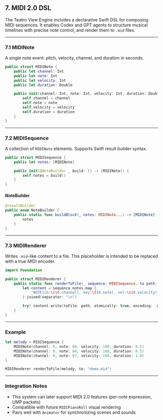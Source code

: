 ## 7. MIDI 2.0 DSL

The Teatro View Engine includes a declarative Swift DSL for composing MIDI sequences. It enables Codex and GPT agents to structure musical timelines with precise note control, and render them to `.mid` files.

---

### 7.1 MIDINote

A single note event: pitch, velocity, channel, and duration in seconds.

```swift
public struct MIDINote {
    public let channel: Int
    public let note: Int
    public let velocity: Int
    public let duration: Double

    public init(channel: Int, note: Int, velocity: Int, duration: Double) {
        self.channel = channel
        self.note = note
        self.velocity = velocity
        self.duration = duration
    }
}
```

---

### 7.2 MIDISequence

A collection of `MIDINote` elements. Supports Swift result builder syntax.

```swift
public struct MIDISequence {
    public let notes: [MIDINote]

    public init(@NoteBuilder _ build: () -> [MIDINote]) {
        self.notes = build()
    }
}
```

#### NoteBuilder

```swift
@resultBuilder
public enum NoteBuilder {
    public static func buildBlock(_ notes: MIDINote...) -> [MIDINote] {
        notes
    }
}
```

---

### 7.3 MIDIRenderer

Writes `.mid`-like content to a file. This placeholder is intended to be replaced with a true MIDI encoder.

```swift
import Foundation

public struct MIDIRenderer {
    public static func renderToFile(_ sequence: MIDISequence, to path: String = "output.mid") {
        let content = sequence.notes.map {
            "NOTE(ch:\($0.channel), key:\($0.note), vel:\($0.velocity), dur:\($0.duration))"
        }.joined(separator: "\n")

        try? content.write(toFile: path, atomically: true, encoding: .utf8)
    }
}
```

---

### Example

```swift
let melody = MIDISequence {
    MIDINote(channel: 0, note: 60, velocity: 100, duration: 0.5)
    MIDINote(channel: 0, note: 64, velocity: 100, duration: 0.5)
    MIDINote(channel: 0, note: 67, velocity: 100, duration: 1.0)
}

MIDIRenderer.renderToFile(melody, to: "demo.mid")
```

---

### Integration Notes

- This system can later support MIDI 2.0 features (per-note expression, UMP packets)
- Compatible with future `MIDIPianoRoll` visual rendering
- Pairs well with `Animator` for synchronizing scenes and sounds

